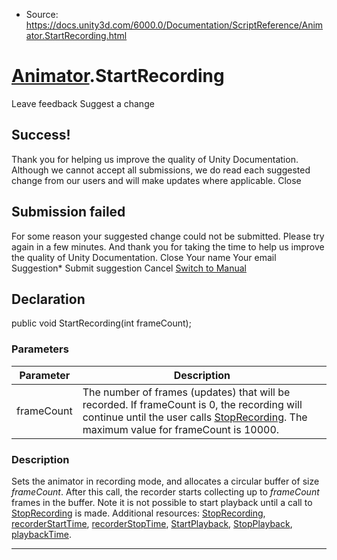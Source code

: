 * Source: https://docs.unity3d.com/6000.0/Documentation/ScriptReference/Animator.StartRecording.html

#  [Animator](https://docs.unity3d.com/6000.0/Documentation/ScriptReference/Animator.html).StartRecording
Leave feedback
Suggest a change
## Success!
Thank you for helping us improve the quality of Unity Documentation. Although we cannot accept all submissions, we do read each suggested change from our users and will make updates where applicable.
Close
## Submission failed
For some reason your suggested change could not be submitted. Please <a>try again</a> in a few minutes. And thank you for taking the time to help us improve the quality of Unity Documentation.
Close
Your name Your email Suggestion* Submit suggestion
Cancel
[Switch to Manual](https://docs.unity3d.com/6000.0/Documentation/Manual/class-Animator.html "Go to Animator Component in the Manual")
## Declaration
public void StartRecording(int frameCount); 
### Parameters
Parameter | Description  
---|---  
frameCount | The number of frames (updates) that will be recorded. If frameCount is 0, the recording will continue until the user calls [StopRecording](https://docs.unity3d.com/6000.0/Documentation/ScriptReference/Animator.StopRecording.html). The maximum value for frameCount is 10000.  
### Description
Sets the animator in recording mode, and allocates a circular buffer of size _frameCount_.
After this call, the recorder starts collecting up to _frameCount_ frames in the buffer. Note it is not possible to start playback until a call to [StopRecording](https://docs.unity3d.com/6000.0/Documentation/ScriptReference/Animator.StopRecording.html) is made. Additional resources: [StopRecording](https://docs.unity3d.com/6000.0/Documentation/ScriptReference/Animator.StopRecording.html), [recorderStartTime](https://docs.unity3d.com/6000.0/Documentation/ScriptReference/Animator-recorderStartTime.html), [recorderStopTime](https://docs.unity3d.com/6000.0/Documentation/ScriptReference/Animator-recorderStopTime.html), [StartPlayback](https://docs.unity3d.com/6000.0/Documentation/ScriptReference/Animator.StartPlayback.html), [StopPlayback](https://docs.unity3d.com/6000.0/Documentation/ScriptReference/Animator.StopPlayback.html), [playbackTime](https://docs.unity3d.com/6000.0/Documentation/ScriptReference/Animator-playbackTime.html).
* * *

